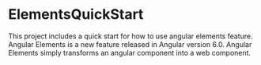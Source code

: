 # ElementsQuickStart

This project includes a quick start for how to use angular elements feature.
Angular Elements is a new feature released in Angular version 6.0.
Angular Elements simply transforms an angular component into a web component.